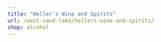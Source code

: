 ```yaml
---
title: "Heller's Wine and Spirits"
url: /west-sand-lake/hellers-wine-and-spirits/
shop: alcohol
---
```

